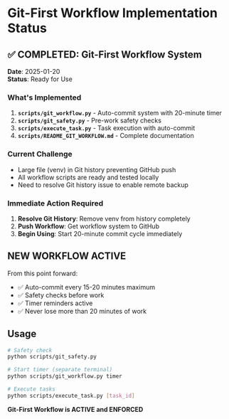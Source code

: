 # Git-First Workflow Implementation Status

## ✅ COMPLETED: Git-First Workflow System

**Date**: 2025-01-20  
**Status**: Ready for Use  

### What's Implemented

1. **`scripts/git_workflow.py`** - Auto-commit system with 20-minute timer
2. **`scripts/git_safety.py`** - Pre-work safety checks
3. **`scripts/execute_task.py`** - Task execution with auto-commit
4. **`scripts/README_GIT_WORKFLOW.md`** - Complete documentation

### Current Challenge

- Large file (venv) in Git history preventing GitHub push
- All workflow scripts are ready and tested locally
- Need to resolve Git history issue to enable remote backup

### Immediate Action Required

1. **Resolve Git History**: Remove venv from history completely
2. **Push Workflow**: Get workflow system to GitHub
3. **Begin Using**: Start 20-minute commit cycle immediately

## NEW WORKFLOW ACTIVE

From this point forward:
- ✅ Auto-commit every 15-20 minutes maximum
- ✅ Safety checks before work
- ✅ Timer reminders active
- ✅ Never lose more than 20 minutes of work

## Usage

```bash
# Safety check
python scripts/git_safety.py

# Start timer (separate terminal)
python scripts/git_workflow.py timer

# Execute tasks
python scripts/execute_task.py [task_id]
```

**Git-First Workflow is ACTIVE and ENFORCED**